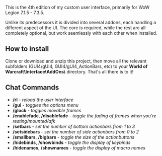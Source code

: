 This is the 4th edition of my custom user interface, primarily for WoW Legion 7.1.5 - 7.3.5. 

Unlike its predecessors it is divided into several addons, each handling a different aspect of the UI. The core is required, while the rest are all completely optional, but work seemlessly with each other when installed.

## How to install

Clone or download and unzip this project, then move all the relevant subfolders (GUI4/gUI4, GUI4/gUI4_ActionBars, etc) to your **World of Warcraft\\Interface\\AddOns\\** directory. That's all there is to it!

## Chat Commands

* **/rl** - _reload the user interface_
* **/gui** - _toggles the options menu_
* **/glock** - _toggles movable frames_
* **/enablefade**, **/disablefade** - _toggle the fading of frames when you're resting/mounted/afk_
* **/setbars** - _set the number of bottom actionbars from 1 to 3_
* **/setsidebars** - _set the number of side actionbars from 0 to 2_
* **/smallbars**, **/bigbars** - _toggle the size of the actionbuttons_
* **/hidebinds**, **/showbinds** - _toggle the display of keybinds_
* **/hidenames**, **/shownames** - _toggle the display of macro names_
